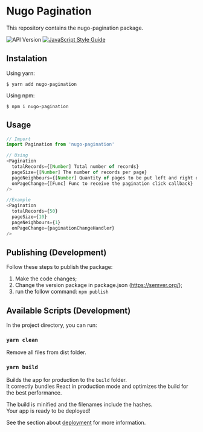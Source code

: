 Nugo Pagination
===================
This repository contains the nugo-pagination package.

![API Version](https://img.shields.io/badge/version-1.1.1-brightgreen.svg)
[![JavaScript Style Guide](https://img.shields.io/badge/code_style-standard-brightgreen.svg)](https://standardjs.com)

## Instalation

Using yarn:
```shell
$ yarn add nugo-pagination
```

Using npm:
```shell
$ npm i nugo-pagination
```

## Usage
```js
// Import
import Pagination from 'nugo-pagination'
```

```js
// Using
<Pagination
  totalRecords={[Number] Total number of records}
  pageSize={[Number] The number of records per page}
  pageNeighbours={[Number] Quantity of pages to be put left and right on the center number}
  onPageChange={[Func] Func to receive the pagination click callback}
/>

//Example
<Pagination
  totalRecords={50}
  pageSize={10}
  pageNeighbours={1}
  onPageChange={paginationChangeHandler}
/>
```


## Publishing (Development)

Follow these steps to publish the package:
1. Make the code changes;
2. Change the version package in package.json (https://semver.org/);
3. run the follow command: ```npm publish```


## Available Scripts (Development)

In the project directory, you can run:

### `yarn clean`

Remove all files from dist folder.

### `yarn build`

Builds the app for production to the `build` folder.<br>
It correctly bundles React in production mode and optimizes the build for the best performance.

The build is minified and the filenames include the hashes.<br>
Your app is ready to be deployed!

See the section about [deployment](https://facebook.github.io/create-react-app/docs/deployment) for more information.

